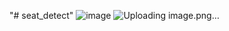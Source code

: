 "# seat_detect" 
![image](https://github.com/chenlion520/seat_detect/assets/84856043/f3d1256d-b40c-42b0-b44b-bdddab37d622)
![Uploading image.png…]()

